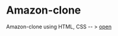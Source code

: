 # Amazon-clone
Amazon-clone using HTML, CSS -- >  <a href="[https://amazonmini-clone.netlify.app/](https://6572c7e540c3bb52989508c0--poetic-dieffenbachia-60343c.netlify.app/)https://6572c7e540c3bb52989508c0--poetic-dieffenbachia-60343c.netlify.app/](https://6572c7e540c3bb52989508c0--poetic-dieffenbachia-60343c.netlify.app/)https://6572c7e540c3bb52989508c0--poetic-dieffenbachia-60343c.netlify.app/">open</a>
